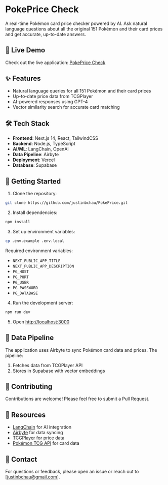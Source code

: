 # PokePrice Check

A real-time Pokémon card price checker powered by AI. Ask natural language questions about all the original 151 Pokémon and their card prices and get accurate, up-to-date answers.

## 🚀 Live Demo

Check out the live application: [PokePrice Check](https://pokeprice-check.vercel.app)

## ✨ Features

- Natural language queries for all 151 Pokémon and their card prices
- Up-to-date price data from TCGPlayer
- AI-powered responses using GPT-4
- Vector similarity search for accurate card matching

## 🛠 Tech Stack

- **Frontend**: Next.js 14, React, TailwindCSS
- **Backend**: Node.js, TypeScript
- **AI/ML**: LangChain, OpenAI
- **Data Pipeline**: Airbyte
- **Deployment**: Vercel
- **Database**: Supabase

## 🚦 Getting Started

1. Clone the repository:

```bash
git clone https://github.com/justinbchau/PokePrice.git
```

2. Install dependencies:

```bash
npm install
```

3. Set up environment variables:

```bash
cp .env.example .env.local
```

Required environment variables:
- `NEXT_PUBLIC_APP_TITLE`
- `NEXT_PUBLIC_APP_DESCRIPTION`
- `PG_HOST`
- `PG_PORT`
- `PG_USER`
- `PG_PASSWORD`
- `PG_DATABASE`

4. Run the development server:

```bash
npm run dev
```

5. Open [http://localhost:3000](http://localhost:3000)

## 🔄 Data Pipeline

The application uses Airbyte to sync Pokémon card data and prices. The pipeline:
1. Fetches data from TCGPlayer API
2. Stores in Supabase with vector embeddings

## 🤝 Contributing

Contributions are welcome! Please feel free to submit a Pull Request.

<!-- ## 📝 License

This project is licensed under the MIT License - see the [LICENSE](LICENSE) file for details. -->

## 📑 Resources

- [LangChain](https://js.langchain.com) for AI integration
- [Airbyte](https://airbyte.com) for data syncing
- [TCGPlayer](https://tcgplayer.com) for price data
- [Pokémon TCG API](https://pokemontcg.io/) for card data

## 📧 Contact

For questions or feedback, please open an issue or reach out to [justinbchau@gmail.com].

   
